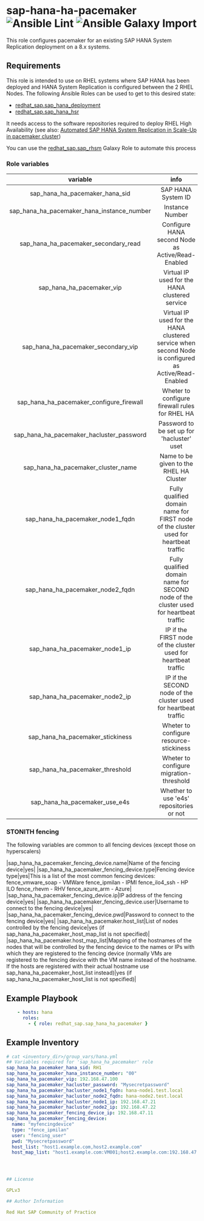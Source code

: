 # sap-hana-ha-pacemaker ![Ansible Lint](https://github.com/redhat-sap/sap-hana-ha-pacemaker/workflows/Ansible%20Lint/badge.svg?branch=master) ![Ansible Galaxy Import](https://github.com/redhat-sap/sap-hana-ha-pacemaker/workflows/Ansible%20Galaxy%20Import/badge.svg?branch=master)

This role configures pacemaker for an existing SAP HANA System Replication deployment on a 8.x systems.

## Requirements

This role is intended to use on RHEL systems where SAP HANA has been deployed and HANA System Replication is configured between the 2 RHEL Nodes. The following Ansible Roles can be used to get to this desired state:

- [redhat_sap.sap_hana_deployment](https://galaxy.ansible.com/redhat_sap/sap_hana_deployment)
- [redhat_sap.sap_hana_hsr](https://galaxy.ansible.com/redhat_sap/sap_hana_hsr)

It needs access to the software repositories required to deploy RHEL High Availability (see also: [Automated SAP HANA System Replication in Scale-Up in pacemaker cluster](https://access.redhat.com/articles/3004101))

You can use the [redhat_sap.sap_rhsm](https://galaxy.ansible.com/redhat_sap/sap_rhsm) Galaxy Role to automate this process

### Role variables

| variable | info | required? |
|:--------:|:----:|:---------:|
|sap_hana_ha_pacemaker_hana_sid|SAP HANA System ID|yes|
|sap_hana_ha_pacemaker_hana_instance_number|Instance Number|yes, **it must be declared as a string** e.g. "00"|
|sap_hana_ha_pacemaker_secondary_read|Configure HANA second Node as Active/Read-Enabled|no (default false)|
|sap_hana_ha_pacemaker_vip|Virtual IP used for the HANA clustered service|yes|
|sap_hana_ha_pacemaker_secondary_vip|Virtual IP used for the HANA clustered service when second Node is configured as Active/Read-Enabled|only if sap_hana_ha_pacemaker_secondary_read 'true'|
|sap_hana_ha_pacemaker_configure_firewall|Wheter to configure firewall rules for RHEL HA|no (default false)|
|sap_hana_ha_pacemaker_hacluster_password|Password to be set up for 'hacluster' uset|yes|
|sap_hana_ha_pacemaker_cluster_name|Name to be given to the RHEL HA Cluster|no (default 'hana_cluster')
|sap_hana_ha_pacemaker_node1_fqdn|Fully qualified domain name for FIRST node of the cluster used for heartbeat traffic|yes|
|sap_hana_ha_pacemaker_node2_fqdn|Fully qualified domain name for SECOND node of the cluster used for heartbeat traffic|yes|
|sap_hana_ha_pacemaker_node1_ip|IP if the FIRST node of the cluster used for heartbeat traffic|yes|
|sap_hana_ha_pacemaker_node2_ip|IP if the SECOND node of the cluster used for heartbeat traffic|yes|
|sap_hana_ha_pacemaker_stickiness|Wheter to configure resource-stickiness|no (default false)|
|sap_hana_ha_pacemaker_threshold|Wheter to configure migration-threshold|no (default false)|
|sap_hana_ha_pacemaker_use_e4s|Whether to use 'e4s' repositories or not|no (default true)|

### STONITH fencing
The following variables are common to all fencing devices (except those on hyperscalers)

|sap_hana_ha_pacemaker_fencing_device.name|Name of the fencing device|yes|
|sap_hana_ha_pacemaker_fencing_device.type|Fencing device type|yes|This is a list of the most common fencing devices:
fence_vmware_soap - VMWare
fence_ipmilan - IPMI
fence_ilo4_ssh - HP ILO
fence_rhevm - RHV
fence_azure_arm - Azure|
|sap_hana_ha_pacemaker_fencing_device.ip|IP address of the fencing device|yes|
|sap_hana_ha_pacemaker_fencing_device.user|Username to connect to the fencing device|yes|
|sap_hana_ha_pacemaker_fencing_device.pwd|Password to connect to the fencing device|yes|
|sap_hana_ha_pacemaker.host_list|List of nodes controlled by the fencing device|yes (if sap_hana_ha_pacemaker_host_map_list is not specified)|
|sap_hana_ha_pacemaker.host_map_list|Mapping of the hostnames of the nodes that will be controlled by the fencing device to the names or IPs with which they are registered to the fencing device (normally VMs are registered to the fencing device with the VM name instead of the hostname. If the hosts are registered with their actual hostname use sap_hana_ha_pacemaker_host_list instead)|yes (if sap_hana_ha_pacemaker_host_list is not specified)|


## Example Playbook

```yaml
    - hosts: hana
      roles:
        - { role: redhat_sap.sap_hana_ha_pacemaker }
```

## Example Inventory

```yaml
# cat <inventory_dir>/group_vars/hana.yml
## Variables required for 'sap_hana_ha_pacemaker' role
sap_hana_ha_pacemaker_hana_sid: RH1
sap_hana_ha_pacemaker_hana_instance_number: "00"
sap_hana_ha_pacemaker_vip: 192.168.47.100
sap_hana_ha_pacemaker_hacluster_password: "Mysecretpassword"
sap_hana_ha_pacemaker_hacluster_node1_fqdn: hana-node1.test.local
sap_hana_ha_pacemaker_hacluster_node2_fqdn: hana-node2.test.local
sap_hana_ha_pacemaker_hacluster_node1_ip: 192.168.47.21
sap_hana_ha_pacemaker_hacluster_node2_ip: 192.168.47.22
sap_hana_ha_pacemaker_fencing_device_ip: 192.168.47.11
sap_hana_ha_pacemaker_fencing_device:
  name: "myfencingdevice"
  type: "fence_ipmilan"
  user: "fencing_user"
  pwd: "Mysecretpassword"
  host_list: "host1.example.com,host2.example.com"
  host_map_list: "host1.example.com:VM001;host2.example.com:192.168.47.50"




## License

GPLv3

## Author Information

Red Hat SAP Community of Practice

